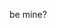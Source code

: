 be mine?

<!---
Keeeina/Keeeina is a ✨ special ✨ repository because its `README.md` (this file) appears on your GitHub profile.
You can click the Preview link to take a look at your changes.
--->
